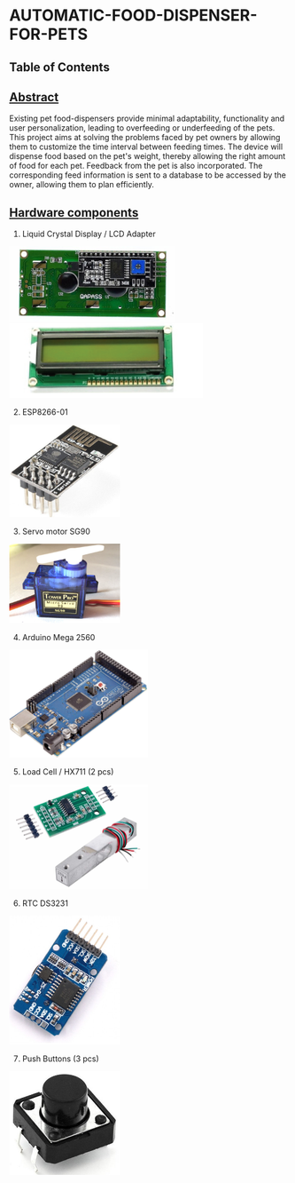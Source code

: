 # AUTOMATIC-FOOD-DISPENSER-FOR-PETS

## Table of Contents


## [Abstract](#heading-3)

 Existing pet food-dispensers provide minimal adaptability, functionality and user personalization, leading to overfeeding or underfeeding of the pets. This project aims at solving the problems faced by pet owners by allowing them to customize the time interval between feeding times. The device will dispense food based on the pet's weight, thereby allowing the right amount of food for each pet. Feedback from the pet is also incorporated. The corresponding feed information is sent to a database to be accessed by the owner, allowing them to plan efficiently. 




## [Hardware components](#heading-3)

   1. Liquid Crystal Display / LCD Adapter

<img src="Photos/lcd1.jpg" width="300">       <img src="Photos/lcd2.png" width="350">

   2. ESP8266-01 

<img src="Photos/esp.jpg" width="200"> 

  3. Servo motor SG90
 
<img src="Photos/servo.jpg" width="200"> 

  4. Arduino Mega 2560
  
<img src="Photos/mega.jpg" width="250"> 

  5. Load Cell / HX711 (2 pcs)
 
<img src="Photos/loadcell.jpg" width="250"> 

  6. RTC DS3231
  
<img src="Photos/rtc.jpg" width="200"> 

  7. Push Buttons (3 pcs) 

<img src="Photos/push.jpg" width="200"> 
